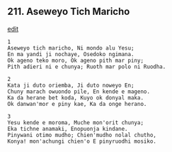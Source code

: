 
## 211.  Aseweyo Tich Maricho
[edit](https://docs.google.com/document/d/1SBMjO6g1XI48IG2uCONjkL1wdYg_UIiv/edit?mode=html)



    1
    Aseweyo tich maricho, Ni mondo alu Yesu;
    En ma yandi ji nochaye, Osedoko ngimana.
    Ok ageno teko moro, Ok ageno pith mar piny;
    Pith adieri ni e chunya; Ruoth mar polo ni Ruodha.

    2
    Kata ji duto oriemba, Ji duto noweyo En;
    Chuny marach owuondo pile, En kende e mageno.
    Ka da herane bet koda, Kuyo ok donyal maka.
    Ok danwan'mor e piny kae, Ka da onge herano.

    3
    Yesu kende e moroma, Muche mon'orit chunya;
    Eka tichne anamaki, Enopuonja kindane.
    Pinywani otimo mudho; Chien'mudho nolal chutho,
    Konya! mon'achungi chien'o E pinyruodhi mosiko.


